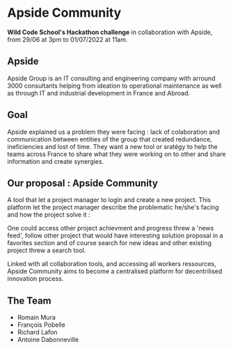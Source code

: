 # Apside Community

**Wild Code School's Hackathon challenge** in collaboration with Apside, from 29/06 at 3pm to 01/07/2022 at 11am.

## Apside

Apside Group is an IT consulting and engineering company with arround 3000 consultants helping from ideation to operational maintenance as well as through IT and industrial development in France and Abroad.

## Goal

Apside explained us a problem they were facing : lack of colaboration and communication between entities of the group that created redundance, ineficiencies and lost of time. They want a new tool or sratégy to help the teams across France to share what they were working on to other and share information and create synergies.

## Our proposal : Apside Community

A tool that let a project manager to login and create a new project. This platform let the project manager describe the problematic he/she's facing and how the project solve it : 

One could access other project achievment and progress threw a 'news feed', follow other project that would have interesting solution proposal in a favorites section and of course search for new ideas and other existing project threw a search tool. 

Linked with all collaboration tools, and accessing all workers ressources, Apside Community aims to become a centralised platform for decentrilised innovation process.

## The Team

- Romain Mura 
- François Pobelle
- Richard Lafon
- Antoine Dabonneville
